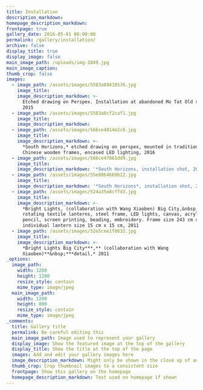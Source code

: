 ```yaml
---
title: Installation
description_markdown:
homepage_description_markdown:
frontpage: true
gallery_date: 2016-05-01 00:00:00
permalink: /gallery/installation/
archive: false
display_title: true
display_image: false
main_image_path: /uploads/img-1049.jpg
main_image_caption:
thumb_crop: false
images:
  - image_path: /assets/images/5583a89410576.jpg
    image_title:
    image_description_markdown: >-
      Etched drawing on Perspex. Installation at abandoned Mo Tat Old school,
      2015
  - image_path: /assets/images/5583a8cf2caf1.jpg
    image_title:
    image_description_markdown:
  - image_path: /assets/images/566ce4014e2c6.jpg
    image_title:
    image_description_markdown: >-
      *South Horizons,* etched drawing on perspex, mounted in traditional
      Chinese wooden frames, encased LED lighting, 2016
  - image_path: /assets/images/566ce47061dd9.jpg
    image_title:
    image_description_markdown: '*South Horizons, installation shot, 2016*'
  - image_path: /assets/images/55e8064669b22.jpg
    image_title:
    image_description_markdown: '*South Horizons*, installation shot, 2016'
  - image_path: /assets/images/524a35e8cffd3.jpg
    image_title:
    image_description_markdown: >-
      *Bright Lights, (collaboration with Wang Xiaoben) Big City,&nbsp;*88
      rotating textile lanterns, steel frame, LED lights, canvas, acrylic paint,
      pencil, screen printing, beading, embroidery. Frame size 243 cm x 145 cm,
      individual lantern size 15 cm x 15 cm, 2011
  - image_path: /assets/images/52e5cee1f0632.jpg
    image_title:
    image_description_markdown: >-
      *Bright Lights Big City***,** (collaboration with Wang
      Xiaoben)**&nbsp;***detail,* 2011
_options:
  image_path:
    width: 1200
    height: 1200
    resize_style: contain
    mime_type: image/jpeg
  main_image_path:
    width: 1200
    height: 800
    resize_style: contain
    mime_type: image/jpeg
_comments:
  title: Gallery title
  permalink: Be careful editing this
  main_image_path: Image used to represent your gallery
  display_image: Show the featured image at the top of the gallery
  display_title: Show the title at the top of the page
  images: Add and edit your gallery images here
  image_description_markdown: Might only be shown in the close up of an image
  thumb_crop: Crop thumbnail images to a consistent size
  frontpage: Show this gallery on the homepage
  homepage_description_markdown: Text used on homepage if shown
---
```

